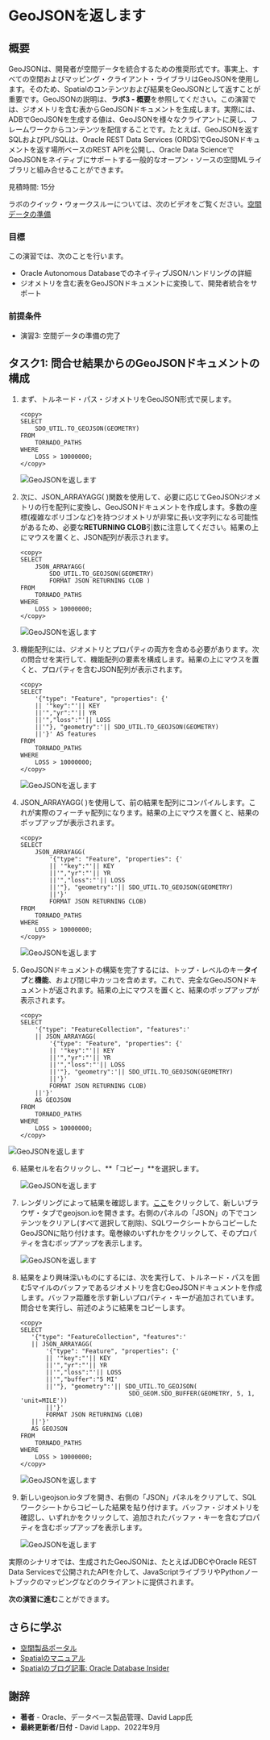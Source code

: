 # GeoJSONを返します

## 概要

GeoJSONは、開発者が空間データを統合するための推奨形式です。事実上、すべての空間およびマッピング・クライアント・ライブラリはGeoJSONを使用します。そのため、Spatialのコンテンツおよび結果をGeoJSONとして返すことが重要です。GeoJSONの説明は、**ラボ3 - 概要**を参照してください。この演習では、ジオメトリを含む表からGeoJSONドキュメントを生成します。実際には、ADBでGeoJSONを生成する値は、GeoJSONを様々なクライアントに戻し、フレームワークからコンテンツを配信することです。たとえば、GeoJSONを返すSQLおよびPL/SQLは、Oracle REST Data Services (ORDS)でGeoJSONドキュメントを返す場所ベースのREST APIを公開し、Oracle Data ScienceでGeoJSONをネイティブにサポートする一般的なオープン・ソースの空間MLライブラリと組み合せることができます。

見積時間: 15分

ラボのクイック・ウォークスルーについては、次のビデオをご覧ください。[空間データの準備](videohub:1_bj22bt29)

### 目標

この演習では、次のことを行います。

*   Oracle Autonomous DatabaseでのネイティブJSONハンドリングの詳細
*   ジオメトリを含む表をGeoJSONドキュメントに変換して、開発者統合をサポート

### 前提条件

*   演習3: 空間データの準備の完了

## タスク1: 問合せ結果からのGeoJSONドキュメントの構成

1.  まず、トルネード・パス・ジオメトリをGeoJSON形式で戻します。
    
        <copy> 
        SELECT
            SDO_UTIL.TO_GEOJSON(GEOMETRY)
        FROM
            TORNADO_PATHS
        WHERE
            LOSS > 10000000;
        </copy>
        
    
    ![GeoJSONを返します](images/return-geojson-01.png)
    
2.  次に、JSON\_ARRAYAGG( )関数を使用して、必要に応じてGeoJSONジオメトリの行を配列に変換し、GeoJSONドキュメントを作成します。多数の座標(複雑なポリゴンなど)を持つジオメトリが非常に長い文字列になる可能性があるため、必要な**RETURNING CLOB**引数に注意してください。結果の上にマウスを置くと、JSON配列が表示されます。
    
        <copy> 
        SELECT
            JSON_ARRAYAGG(
                SDO_UTIL.TO_GEOJSON(GEOMETRY) 
                FORMAT JSON RETURNING CLOB )
        FROM
            TORNADO_PATHS
        WHERE
            LOSS > 10000000;
        </copy>
        
    
    ![GeoJSONを返します](images/return-geojson-02.png)
    
3.  機能配列には、ジオメトリとプロパティの両方を含める必要があります。次の問合せを実行して、機能配列の要素を構成します。結果の上にマウスを置くと、プロパティを含むJSON配列が表示されます。
    
        <copy> 
        SELECT
            '{"type": "Feature", "properties": {'
            || '"key":"'|| KEY
            ||'","yr":"'|| YR
            ||'","loss":"'|| LOSS
            ||'"}, "geometry":'|| SDO_UTIL.TO_GEOJSON(GEOMETRY)
            ||'}' AS features
        FROM
            TORNADO_PATHS
        WHERE
            LOSS > 10000000;
        </copy>
        
    
    ![GeoJSONを返します](images/return-geojson-03.png)
    
4.  JSON\_ARRAYAGG( )を使用して、前の結果を配列にコンパイルします。これが実際のフィーチャ配列になります。結果の上にマウスを置くと、結果のポップアップが表示されます。
    
        <copy> 
        SELECT
            JSON_ARRAYAGG( 
                '{"type": "Feature", "properties": {'
                || '"key":"'|| KEY
                ||'","yr":"'|| YR
                ||'","loss":"'|| LOSS
                ||'"}, "geometry":'|| SDO_UTIL.TO_GEOJSON(GEOMETRY)
                ||'}' 
                FORMAT JSON RETURNING CLOB)   
        FROM
            TORNADO_PATHS
        WHERE
            LOSS > 10000000;
        </copy>
        
    
    ![GeoJSONを返します](images/return-geojson-04.png)
    
5.  GeoJSONドキュメントの構築を完了するには、トップ・レベルのキー**タイプ**と**機能**、および閉じ中カッコを含めます。これで、完全なGeoJSONドキュメントが返されます。結果の上にマウスを置くと、結果のポップアップが表示されます。
    
        <copy> 
        SELECT
            '{"type": "FeatureCollection", "features":'
            || JSON_ARRAYAGG( 
                '{"type": "Feature", "properties": {'
                || '"key":"'|| KEY
                ||'","yr":"'|| YR
                ||'","loss":"'|| LOSS
                ||'"}, "geometry":'|| SDO_UTIL.TO_GEOJSON(GEOMETRY)
                ||'}' 
                FORMAT JSON RETURNING CLOB) 
            ||'}'
            AS GEOJSON
        FROM
            TORNADO_PATHS
        WHERE
            LOSS > 10000000;
        </copy>
        

![GeoJSONを返します](images/return-geojson-05.png)

6.  結果セルを右クリックし、**「コピー」**を選択します。
    
    ![GeoJSONを返します](images/return-geojson-06.png)
    
7.  レンダリングによって結果を確認します。[ここ](http://geojson.io)をクリックして、新しいブラウザ・タブでgeojson.ioを開きます。右側のパネルの「JSON」の下でコンテンツをクリアし(すべて選択して削除)、SQLワークシートからコピーしたGeoJSONに貼り付けます。竜巻線のいずれかをクリックして、そのプロパティを含むポップアップを表示します。
    
    ![GeoJSONを返します](images/return-geojson-07.png)
    
8.  結果をより興味深いものにするには、次を実行して、トルネード・パスを囲む5マイルのバッファであるジオメトリを含むGeoJSONドキュメントを作成します。バッファ距離を示す新しいプロパティ・キーが追加されています。問合せを実行し、前述のように結果をコピーします。
    
        <copy> 
        SELECT
           '{"type": "FeatureCollection", "features":'
           || JSON_ARRAYAGG( 
               '{"type": "Feature", "properties": {'
               || '"key":"'|| KEY
               ||'","yr":"'|| YR
               ||'","loss":"'|| LOSS
               ||'","buffer":"5 MI'
               ||'"}, "geometry":'|| SDO_UTIL.TO_GEOJSON(
                                      SDO_GEOM.SDO_BUFFER(GEOMETRY, 5, 1, 'unit=MILE'))
               ||'}' 
               FORMAT JSON RETURNING CLOB)   
           ||'}'
           AS GEOJSON
        FROM
            TORNADO_PATHS
        WHERE
            LOSS > 10000000;
        </copy>
        
    
    ![GeoJSONを返します](images/return-geojson-08.png)
    
9.  新しいgeojson.ioタブを開き、右側の「JSON」パネルをクリアして、SQLワークシートからコピーした結果を貼り付けます。バッファ・ジオメトリを確認し、いずれかをクリックして、追加されたバッファ・キーを含むプロパティを含むポップアップを表示します。
    
    ![GeoJSONを返します](images/return-geojson-09.png)
    

実際のシナリオでは、生成されたGeoJSONは、たとえばJDBCやOracle REST Data Servicesで公開されたAPIを介して、JavaScriptライブラリやPythonノートブックのマッピングなどのクライアントに提供されます。

**次の演習に進む**ことができます。

## さらに学ぶ

*   [空間製品ポータル](https://oracle.com/goto/spatial)
*   [Spatialのマニュアル](https://docs.oracle.com/en/database/oracle/oracle-database/19/spatl)
*   [Spatialのブログ記事: Oracle Database Insider](https://blogs.oracle.com/database/category/db-spatial)

## 謝辞

*   **著者** - Oracle、データベース製品管理、David Lapp氏
*   **最終更新者/日付** - David Lapp、2022年9月